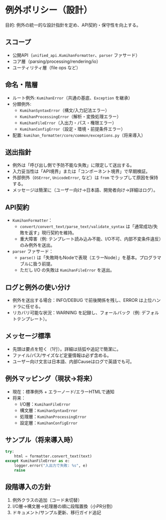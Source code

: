 # 例外ポリシー（設計）

目的: 例外の統一的な設計指針を定め、API契約・保守性を向上する。

## スコープ
- 公開API（`unified_api.KumihanFormatter`、`parser` ファサード）
- コア層（parsing/processing/rendering/io）
- ユーティリティ層（file ops など）

## 命名・階層
- ルート例外: `KumihanError`（共通の基底、`Exception` を継承）
- 分類例外:
  - `KumihanSyntaxError`（構文/入力記法エラー）
  - `KumihanProcessingError`（解析・変換処理エラー）
  - `KumihanFileError`（入出力・パス・権限エラー）
  - `KumihanConfigError`（設定・環境・前提条件エラー）
- 配置: `kumihan_formatter/core/common/exceptions.py`（将来導入）

## 送出指針
- 例外は「呼び出し側で予防不能な失敗」に限定して送出する。
- 入力妥当性は「API境界」または「コンポーネント境界」で早期検証。
- 外部例外（`OSError`, `UnicodeError`, など）は `from` でラップして原因を保持する。
- メッセージは簡潔に（ユーザー向け→日本語、開発者向け→詳細はログ）。

## API契約
- `KumihanFormatter`：
  - `convert/convert_text/parse_text/validate_syntax` は「通常成功/失敗を返す」現行契約を維持。
  - 重大障害（例: テンプレート読み込み不能、I/O不可、内部不変条件違反）のみ例外を送出。
- `parser` ファサード：
  - `parse()` は「失敗時もNodeで表現（エラーNode）」を基本。プログラマブルに扱う前提。
  - ただし I/O の失敗は `KumihanFileError` を送出。

## ログと例外の使い分け
- 例外を送出する場合：INFO/DEBUG で前後関係を残し、ERROR は上位ハンドラに任せる。
- リカバリ可能な状況：WARNING を記録し、フォールバック（例: デフォルトテンプレート）。

## メッセージ標準
- 先頭は要点を短く（1行）。詳細は括弧や追記で簡潔に。
- ファイル/パス/サイズなど定量情報は必ず含める。
- ユーザー向け文言は日本語、内部Causeはログで英語でも可。

## 例外マッピング（現状→将来）
- 現在：標準例外 + エラーノード/エラーHTMLで通知
- 将来：
  - I/O層：`KumihanFileError`
  - 構文層：`KumihanSyntaxError`
  - 処理層：`KumihanProcessingError`
  - 設定層：`KumihanConfigError`

## サンプル（将来導入時）
```python
try:
    html = formatter.convert_text(text)
except KumihanFileError as e:
    logger.error("入出力で失敗: %s", e)
    raise
```

## 段階導入の方針
1. 例外クラスの追加（コード未切替）
2. I/O層→構文層→処理層の順に段階置換（小PR分割）
3. ドキュメント/サンプル更新、移行ガイド追記

